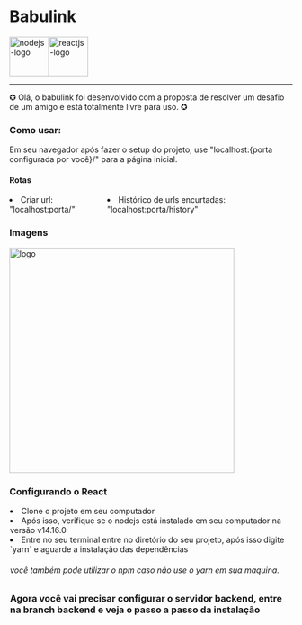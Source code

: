 # Babulink

<div style="display: flex;">
<img src="https://img.shields.io/badge/Node.js-43853D?style=for-the-badge&logo=node.js&logoColor=white" alt="nodejs-logo" width="70px" />
<img src="https://img.shields.io/badge/React-20232A?style=for-the-badge&logo=react&logoColor=61DAFB" alt="reactjs-logo" width="70px"  />
</div>

---
  ✪ Olá, o babulink foi desenvolvido com a proposta de resolver um desafio de um amigo e está totalmente livre para uso. ✪
  
  <h3> Como usar:</h2>
  <p>Em seu navegador após fazer o setup do projeto, use "localhost:{porta configurada por você}/" para a página inicial.</p>
  <h4>Rotas</h4>
  <div style="display: flex; outline: none;">
  <li>Criar url: "localhost:porta/"</li>
  <li>Histórico de urls encurtadas: "localhost:porta/history"</li>
  </div>

<h3>Imagens</h3>
<img src="https://cdn.discordapp.com/attachments/734097146420265013/831346715021541386/unknown.png" width="400px" alt="logo">  

 <h3>Configurando o React</h3>
 
 <div style="margin: 1px;">
 <li>Clone o projeto em seu computador</li>
 <li>Após isso, verifique se o nodejs está instalado em seu computador na versão v14.16.0</li>
 <li>Entre no seu terminal entre no diretório do seu projeto, após isso digite `yarn` e aguarde a instalação das dependências</li>
 
 <h6>você também pode utilizar o npm caso não use o yarn em sua maquina.</h6>
 
 <h3>Agora você vai precisar configurar o servidor backend, entre na branch backend e veja o passo a passo da instalação<h3>
 </div>

